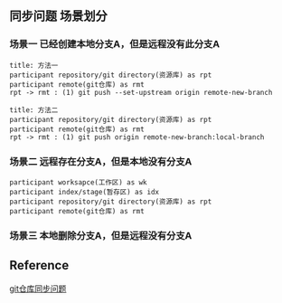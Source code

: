 ## 同步问题 场景划分
### 场景一 已经创建本地分支A，但是远程没有此分支A
```sequence
title: 方法一
participant repository/git directory(资源库) as rpt
participant remote(git仓库) as rmt
rpt -> rmt : (1) git push --set-upstream origin remote-new-branch
```

```sequence
title: 方法二
participant repository/git directory(资源库) as rpt
participant remote(git仓库) as rmt
rpt -> rmt : (1) git push origin remote-new-branch:local-branch
```
### 场景二 远程存在分支A，但是本地没有分支A
```sequence
participant worksapce(工作区) as wk
participant index/stage(暂存区) as idx
participant repository/git directory(资源库) as rpt
participant remote(git仓库) as rmt
```
### 场景三 本地删除分支A，但是远程没有分支A

## Reference
[git仓库同步问题](https://www.php.cn/blog/detail/24922.html)